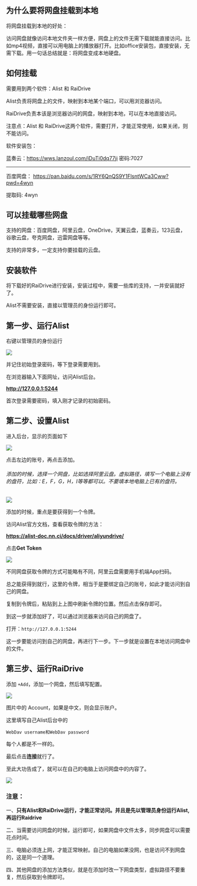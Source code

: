 ## 为什么要将网盘挂载到本地

将网盘挂载到本地的好处：

访问网盘就像访问本地文件夹一样方便，网盘上的文件无需下载就能直接访问。比如mp4视频，直接可以用电脑上的播放器打开。比如office安装包，直接安装，无需下载。用一句话总结就是：将网盘变成本地硬盘。

## 如何挂载

需要用到两个软件：Alist 和 RaiDrive

Alist负责将网盘上的文件，映射到本地某个端口，可以用浏览器访问。

RaiDrive负责本该是浏览器访问的网盘，映射到本地，可以在本地直接访问。

注意点：Alist 和 RaiDrive这两个软件，需要打开，才能正常使用，如果关闭，则不能访问。 

软件安装包：

蓝奏云：https://wws.lanzoul.com/iDuTi0dq77ji
				密码:7027

---------------------------------------------------------------------------------

百度网盘： https://pan.baidu.com/s/1RY6QnQS9Y1FlsntWCa3Cww?pwd=4wyn 

提取码: 4wyn 

## 可以挂载哪些网盘

支持的网盘：百度网盘，阿里云盘，OneDrive，天翼云盘，蓝奏云，123云盘，谷歌云盘，夸克网盘，迅雷网盘等等。

支持的非常多，一定支持你要挂载的云盘。

## 安装软件

将下载好的RaiDrive进行安装，安装过程中，需要一些库的支持，一并安装就好了。

Alist不需要安装，直接以管理员的身份运行即可。

## 第一步、运行Alist

右键以管理员的身份运行

![](https://cdn.staticaly.com/gh/symbolworld/PicGo@master/img/alist页面.png)

并记住初始登录密码，等下登录需要用到。

在浏览器输入下面网址，访问Alist后台。

**http://127.0.0.1:5244**

首次登录需要密码，填入刚才记录的初始密码。

## 第二步、设置Alist

进入后台，显示的页面如下

![](https://cdn.staticaly.com/gh/symbolworld/PicGo@master/img/Alist页面2.png)

点击左边的账号，再点击添加。

###### 添加的时候，选择一个网盘，比如选择阿里云盘。虚拟路径，填写一个电脑上没有的盘符，比如：E，F，G，H，I等等都可以。不要填本地电脑上已有的盘符。

![](https://cdn.staticaly.com/gh/symbolworld/PicGo@master/img/令牌.png)

添加的时候，重点是要获得到一个令牌。

访问Alist官方文档，查看获取令牌的方法：

**https://alist-doc.nn.ci/docs/driver/aliyundrive/**

点击**Get Token**

![](https://cdn.staticaly.com/gh/symbolworld/PicGo@master/img/获得令牌.png)

不同网盘获取令牌的方式可能略有不同，阿里云盘需要用手机端App扫码。

总之能获得到就行，这里的令牌，相当于是要绑定自己的账号，如此才能访问到自己的网盘。

复制到令牌后，粘贴到上上图中刷新令牌的位置。然后点击保存即可。

到这一步就添加好了，可以通过浏览器来访问自己的网盘了。

打开：`http://127.0.0.1:5244`

这一步要能访问到自己的网盘，再进行下一步。下一步就是设置在本地访问网盘中的文件。

## 第三步、运行RaiDrive

添加 `+Add`，添加一个网盘，然后填写配置。

![](https://cdn.staticaly.com/gh/symbolworld/PicGo@master/img/rai.jpg)

图片中的 Account，如果是中文，则会显示账户。

这里填写自己Alist后台中的 

`WebDav username和WebDav password`

每个人都是不一样的。

最后点击**连接**就行了。

至此大功告成了，就可以在自己的电脑上访问网盘中的内容了。

![](https://cdn.staticaly.com/gh/symbolworld/PicGo@master/img/OK.png)

### 注意：

一、**只有Alist和RaiDrive运行，才能正常访问。并且是先以管理员身份运行Alist,再运行Raidrive**

二、当需要访问网盘的时候，运行即可，如果网盘中文件太多，同步网盘可以需要花点时间。

三、电脑必须连上网，才能正常映射。自己的电脑如果没网，也是访问不到网盘的，这是同一个道理。

四、其他网盘的添加方法类似，就是在添加时改一下网盘类型，虚拟路径不要重复，然后获取到令牌即可。